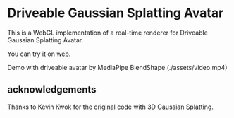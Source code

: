 # Driveable Gaussian Splatting Avatar 
This is a WebGL implementation of a real-time renderer for Driveable Gaussian Splatting Avatar.

You can try it on [web](https://dizzy.us.kg).


Demo with driveable avatar by MediaPipe BlendShape.(./assets/video.mp4)


## acknowledgements
Thanks to Kevin Kwok for the original [code](https://github.com/antimatter15/splat) with 3D Gaussian Splatting.